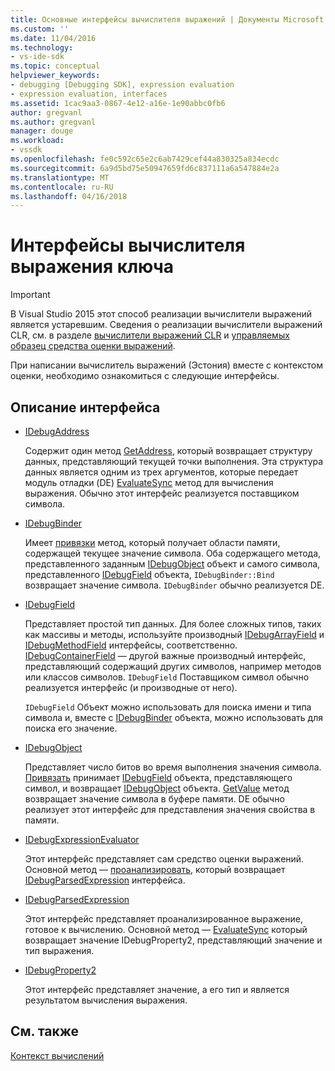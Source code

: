 ```yaml
---
title: Основные интерфейсы вычислителя выражений | Документы Microsoft
ms.custom: ''
ms.date: 11/04/2016
ms.technology:
- vs-ide-sdk
ms.topic: conceptual
helpviewer_keywords:
- debugging [Debugging SDK], expression evaluation
- expression evaluation, interfaces
ms.assetid: 1cac9aa3-0867-4e12-a16e-1e90abbc0fb6
author: gregvanl
ms.author: gregvanl
manager: douge
ms.workload:
- vssdk
ms.openlocfilehash: fe0c592c65e2c6ab7429cef44a830325a834ecdc
ms.sourcegitcommit: 6a9d5bd75e50947659fd6c837111a6a547884e2a
ms.translationtype: MT
ms.contentlocale: ru-RU
ms.lasthandoff: 04/16/2018
---
```

# <a name="key-expression-evaluator-interfaces"></a>Интерфейсы вычислителя выражения ключа
> [!IMPORTANT]
>  В Visual Studio 2015 этот способ реализации вычислители выражений является устаревшим. Сведения о реализации вычислители выражений CLR, см. в разделе [вычислители выражений CLR](https://github.com/Microsoft/ConcordExtensibilitySamples/wiki/CLR-Expression-Evaluators) и [управляемых образец средства оценки выражений](https://github.com/Microsoft/ConcordExtensibilitySamples/wiki/Managed-Expression-Evaluator-Sample).  
  
 При написании вычислитель выражений (Эстония) вместе с контекстом оценки, необходимо ознакомиться с следующие интерфейсы.  
  
## <a name="interface-descriptions"></a>Описание интерфейса  
  
-   [IDebugAddress](../../extensibility/debugger/reference/idebugaddress.md)  
  
     Содержит один метод [GetAddress](../../extensibility/debugger/reference/idebugaddress-getaddress.md), который возвращает структуру данных, представляющий текущей точки выполнения. Эта структура данных является одним из трех аргументов, которые передает модуль отладки (DE) [EvaluateSync](../../extensibility/debugger/reference/idebugparsedexpression-evaluatesync.md) метод для вычисления выражения. Обычно этот интерфейс реализуется поставщиком символа.  
  
-   [IDebugBinder](../../extensibility/debugger/reference/idebugbinder.md)  
  
     Имеет [привязки](../../extensibility/debugger/reference/idebugbinder-bind.md) метод, который получает области памяти, содержащей текущее значение символа. Оба содержащего метода, представленного заданным [IDebugObject](../../extensibility/debugger/reference/idebugobject.md) объект и самого символа, представленного [IDebugField](../../extensibility/debugger/reference/idebugfield.md) объекта, `IDebugBinder::Bind` возвращает значение символа. `IDebugBinder` обычно реализуется DE.  
  
-   [IDebugField](../../extensibility/debugger/reference/idebugfield.md)  
  
     Представляет простой тип данных. Для более сложных типов, таких как массивы и методы, используйте производный [IDebugArrayField](../../extensibility/debugger/reference/idebugarrayfield.md) и [IDebugMethodField](../../extensibility/debugger/reference/idebugmethodfield.md) интерфейсы, соответственно. [IDebugContainerField](../../extensibility/debugger/reference/idebugcontainerfield.md) — другой важные производный интерфейс, представляющий содержащий других символов, например методов или классов символов. `IDebugField` Поставщиком символ обычно реализуется интерфейс (и производные от него).  
  
     `IDebugField` Объект можно использовать для поиска имени и типа символа и, вместе с [IDebugBinder](../../extensibility/debugger/reference/idebugbinder.md) объекта, можно использовать для поиска его значение.  
  
-   [IDebugObject](../../extensibility/debugger/reference/idebugobject.md)  
  
     Представляет число битов во время выполнения значения символа. [Привязать](../../extensibility/debugger/reference/idebugbinder-bind.md) принимает [IDebugField](../../extensibility/debugger/reference/idebugfield.md) объекта, представляющего символ, и возвращает [IDebugObject](../../extensibility/debugger/reference/idebugobject.md) объекта. [GetValue](../../extensibility/debugger/reference/idebugobject-getvalue.md) метод возвращает значение символа в буфере памяти. DE обычно реализует этот интерфейс для представления значения свойства в памяти.  
  
-   [IDebugExpressionEvaluator](../../extensibility/debugger/reference/idebugexpressionevaluator.md)  
  
     Этот интерфейс представляет сам средство оценки выражений. Основной метод — [проанализировать](../../extensibility/debugger/reference/idebugexpressionevaluator-parse.md), который возвращает [IDebugParsedExpression](../../extensibility/debugger/reference/idebugparsedexpression.md) интерфейса.  
  
-   [IDebugParsedExpression](../../extensibility/debugger/reference/idebugparsedexpression.md)  
  
     Этот интерфейс представляет проанализированное выражение, готовое к вычислению. Основной метод — [EvaluateSync](../../extensibility/debugger/reference/idebugparsedexpression-evaluatesync.md) который возвращает значение IDebugProperty2, представляющий значение и тип выражения.  
  
-   [IDebugProperty2](../../extensibility/debugger/reference/idebugproperty2.md)  
  
     Этот интерфейс представляет значение, а его тип и является результатом вычисления выражения.  
  
## <a name="see-also"></a>См. также  
 [Контекст вычислений](../../extensibility/debugger/evaluation-context.md)
